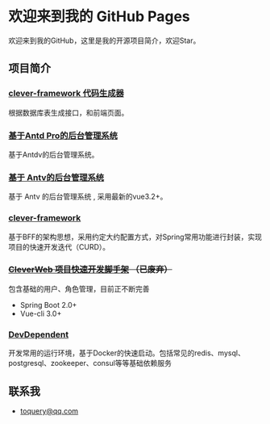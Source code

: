 # 欢迎来到我的 GitHub Pages

欢迎来到我的GitHub，这里是我的开源项目简介，欢迎Star。


## 项目简介

### [clever-framework 代码生成器](https://github.com/ToQuery/clever-framework-builder "代码生成器") 

根据数据库表生成接口，和前端页面。

### [基于Antd Pro的后台管理系统](https://github.com/ToQuery/clever-admin-antd "基于 Antd Pro 的后台管理系统") 

基于Antdv的后台管理系统。

### [基于 Antv的后台管理系统](https://github.com/ToQuery/clever-admin-antd "基于Antv的后台管理系统") 

基于 Antv 的后台管理系统 , 采用最新的vue3.2+。


### [clever-framework](https://github.com/ToQuery/clever-framework "clever-framework")

基于BFF的架构思想，采用约定大约配置方式，对Spring常用功能进行封装，实现项目的快速开发迭代（CURD）。

### ~~[CleverWeb 项目快速开发脚手架](https://github.com/ToQuery/CleverWeb "CleverWeb") （已废弃）~~

包含基础的用户、角色管理，目前正不断完善
- Spring Boot 2.0+
- Vue-cli 3.0+


### [DevDependent](https://github.com/ToQuery/DevDependent "DevDependent") 

开发常用的运行环境，基于Docker的快速启动。包括常见的redis、mysql、postgresql、zookeeper、consul等等基础依赖服务

## 联系我

- toquery@qq.com
